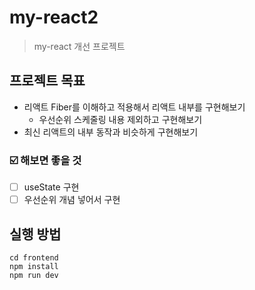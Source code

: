 # my-react2
> my-react 개선 프로젝트

## 프로젝트 목표
- 리액트 Fiber를 이해하고 적용해서 리액트 내부를 구현해보기
  - 우선순위 스케줄링 내용 제외하고 구현해보기
- 최신 리액트의 내부 동작과 비슷하게 구현해보기

### ☑️ 해보면 좋을 것
- [ ] useState 구현
- [ ] 우선순위 개념 넣어서 구현

## 실행 방법
``` shell
cd frontend
npm install
npm run dev
```